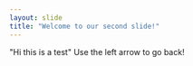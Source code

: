 ```yaml
---
layout: slide
title: "Welcome to our second slide!"
---
```

"Hi this is a test"
Use the left arrow to go back!
